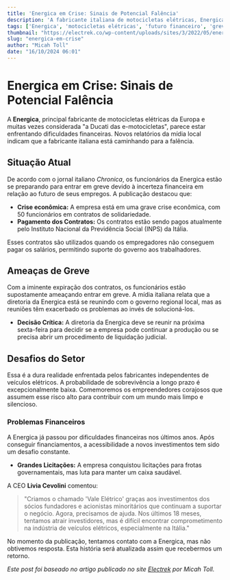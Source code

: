 ```yaml
---
title: 'Energica em Crise: Sinais de Potencial Falência'
description: 'A fabricante italiana de motocicletas elétricas, Energica, enfrenta dificuldades financeiras e incerteza sobre o futuro. Funcionários ameaçam greve e a diretoria considera liquidação judicial.'
tags: ['Energica', 'motocicletas elétricas', 'futuro financeiro', 'greve']
thumbnail: "https://electrek.co/wp-content/uploads/sites/3/2022/05/energica-experia-header.jpg?quality=82&strip=all&w=1600"
slug: "energica-em-crise"
author: "Micah Toll"
date: "16/10/2024 06:01"
---
```


# Energica em Crise: Sinais de Potencial Falência

A **Energica**, principal fabricante de motocicletas elétricas da Europa e muitas vezes considerada "a Ducati das e-motocicletas", parece estar enfrentando dificuldades financeiras. Novos relatórios da mídia local indicam que a fabricante italiana está caminhando para a falência.

## Situação Atual

De acordo com o jornal italiano *Chronica*, os funcionários da Energica estão se preparando para entrar em greve devido à incerteza financeira em relação ao futuro de seus empregos. A publicação destacou que:

- **Crise econômica:** A empresa está em uma grave crise econômica, com 50 funcionários em contratos de solidariedade.
- **Pagamento dos Contratos:** Os contratos estão sendo pagos atualmente pelo Instituto Nacional da Previdência Social (INPS) da Itália.

Esses contratos são utilizados quando os empregadores não conseguem pagar os salários, permitindo suporte do governo aos trabalhadores.

## Ameaças de Greve

Com a iminente expiração dos contratos, os funcionários estão supostamente ameaçando entrar em greve. A mídia italiana relata que a diretoria da Energica está se reunindo com o governo regional local, mas as reuniões têm exacerbado os problemas ao invés de solucioná-los.

- **Decisão Crítica:** A diretoria da Energica deve se reunir na próxima sexta-feira para decidir se a empresa pode continuar a produção ou se precisa abrir um procedimento de liquidação judicial.

## Desafios do Setor

Essa é a dura realidade enfrentada pelos fabricantes independentes de veículos elétricos. A probabilidade de sobrevivência a longo prazo é excepcionalmente baixa. Comemoremos os empreendedores corajosos que assumem esse risco alto para contribuir com um mundo mais limpo e silencioso.

### Problemas Financeiros

A Energica já passou por dificuldades financeiras nos últimos anos. Após conseguir financiamentos, a acessibilidade a novos investimentos tem sido um desafio constante.
- **Grandes Licitações:** A empresa conquistou licitações para frotas governamentais, mas luta para manter um caixa saudável.

A CEO **Livia Cevolini** comentou:
> "Criamos o chamado 'Vale Elétrico' graças aos investimentos dos sócios fundadores e acionistas minoritários que continuam a suportar o negócio. Agora, precisamos de ajuda. Nos últimos 18 meses, tentamos atrair investidores, mas é difícil encontrar comprometimento na indústria de veículos elétricos, especialmente na Itália."

No momento da publicação, tentamos contato com a Energica, mas não obtivemos resposta. Esta história será atualizada assim que recebermos um retorno.

*Este post foi baseado no artigo publicado no site [Electrek](https://electrek.co/2024/10/14/worrying-signs-point-to-potential-bankruptcy-at-major-electric-motorcycle-maker/) por Micah Toll.*